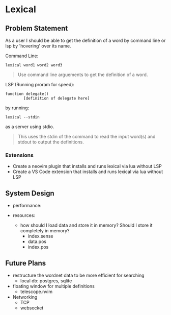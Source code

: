 # Lexical
    
## Problem Statement
As a user I should be able to get the definition of a word by command line or lsp by 'hovering' over its name.

Command Line:
```
lexical word1 word2 word3
```
> Use command line arguements to get the definition of a word.

LSP (Running proram for speed):
```
function delegate()
        [definition of delegate here]
```
by running:
```
lexical --stdin
```
as a server using stdio.
> This uses the stdin of the command to read the input word(s) and stdout to output the definitions. 

### Extensions
- Create a neovim plugin that installs and runs lexical via lua without LSP
- Create a VS Code extension that installs and runs lexical via lua without LSP

## System Design
- performance:

- resources:
    - how should I load data and store it in memory? Should I store it completely in memory?
        - index.sense
        - data.pos
        - index.pos

## Future Plans
- restructure the wordnet data to be more efficient for searching
    - local db: postgres, sqlite
- floating window for multiple definitions
    - telescope.nvim
- Networking
    - TCP
    - websocket


